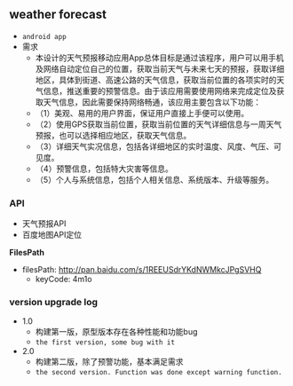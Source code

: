 ## weather forecast
 * `android app`
 * 需求
    * 本设计的天气预报移动应用App总体目标是通过该程序，用户可以用手机及网络自动定位自己的位置，获取当前天气与未来七天的预报，获取详细地区，具体到街道、高速公路的天气信息，获取当前位置的各项实时的天气信息，推送重要的预警信息。由于该应用需要使用网络来完成定位及获取天气信息，因此需要保持网络畅通，该应用主要包含以下功能：
    * （1）美观、易用的用户界面，保证用户直接上手便可以使用。
    * （2）使用GPS获取当前位置，获取当前位置的天气详细信息与一周天气预报，也可以选择相应地区，获取天气信息。
    * （3）详细天气实况信息，包括各详细地区的实时温度、风度、气压、可见度。
    * （4）预警信息，包括特大灾害等信息。
    * （5）个人与系统信息，包括个人相关信息、系统版本、升级等服务。

### API

* 天气预报API
* 百度地图API定位

**FilesPath**

* filesPath: http://pan.baidu.com/s/1REEUSdrYKdNWMkcJPgSVHQ
    * keyCode: 4m1o

### version upgrade log

* 1.0
  * 构建第一版，原型版本存在各种性能和功能bug
  * `the first version, some bug with it`
* 2.0
  * 构建第二版，除了预警功能，基本满足需求
  * `the second version. Function was done except warning function.`